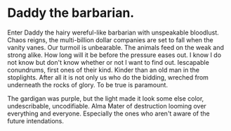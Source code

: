 # Daddy the barbarian.

Enter Daddy the hairy wereful-like barbarian with unspeakable bloodlust. Chaos reigns, the multi-billion dollar companies are set to fall when the vanity vanes. Our turmoil is unbearable. The animals feed on the weak and strong alike. How long will it be before the pressure eases out. I know I do not know but don't know whether or not I want to find out. Iescapable conundrums, first ones of their kind. Kinder than an old man in the stoplights. After all it is not only us who do the bidding, wreched from underneath the rocks of glory. To be true is paramount.

The gardigan was purple, but the light made it look some else color, undescribable, uncodifiable. Alma Mater of destruction looming over everything and everyone. Especially the ones who aren't aware of the future intendations.
